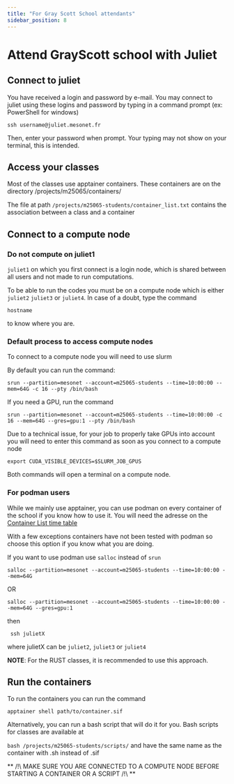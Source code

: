 ```yaml
---
title: "For Gray Scott School attendants"
sidebar_position: 8
---
```

# Attend GrayScott school with Juliet

## Connect to juliet
You have received a login and password by e-mail. You may connect to juliet using these logins and password by typing in a command prompt (ex: PowerShell for windows)

```
ssh username@juliet.mesonet.fr
```

Then, enter your password when prompt. Your typing may not show on your terminal, this is intended.

## Access your classes

Most of the classes use apptainer containers. These containers are on the directory /projects/m25065/containers/

The file at path `/projects/m25065-students/container_list.txt` contains the association between a class and a container

## Connect to a compute node

### Do not compute on juliet1
`juliet1` on which you first connect is a login node, which is shared between all users and not made to run computations.

To be able to run the codes you must be on a compute node which is either `juliet2` `juliet3` or `juliet4`. In case of a doubt, type the command

``` hostname ```

to know where you are.

### Default process to access compute nodes
To connect to a compute node you will need to use slurm

By default you can run the command:

``` srun --partition=mesonet --account=m25065-students --time=10:00:00 --mem=64G -c 16 --pty /bin/bash ```

If you need a GPU, run the command 

``` srun --partition=mesonet --account=m25065-students --time=10:00:00 -c 16 --mem=64G --gres=gpu:1 --pty /bin/bash ```

Due to a technical issue, for your job to properly take GPUs into account you will need to enter this command as soon as you connect to a compute node

``` export CUDA_VISIBLE_DEVICES=$SLURM_JOB_GPUS ```

Both commands will open a terminal on a compute node.

### For podman users

While we mainly use apptainer, you can use podman on every container of the school if you know how to use it. You will need the adresse on the [Container List time table](https://cta-lapp.pages.in2p3.fr/cours/gray_scott_revolutions/grayscottrevolution/7-5161.html)

With a few exceptions containers have not been tested with podman so choose this option if you know what you are doing.

If you want to use podman use `salloc` instead of `srun`

``` salloc --partition=mesonet --account=m25065-students --time=10:00:00 --mem=64G ```

OR

``` salloc --partition=mesonet --account=m25065-students --time=10:00:00 --mem=64G --gres=gpu:1 ```

then

``` ssh julietX```

where julietX can be `juliet2`, `juliet3` or `juliet4`

**NOTE**: For the RUST classes, it is recommended to use this approach.


## Run the containers

To run the containers you can run the command

``` apptainer shell path/to/container.sif ```

Alternatively, you can run a bash script that will do it for you. Bash scripts for classes are available at

` bash /projects/m25065-students/scripts/ ` and have the same name as the container with .sh instead of .sif

** /!\ MAKE SURE YOU ARE CONNECTED TO A COMPUTE NODE BEFORE STARTING A CONTAINER OR A SCRIPT /!\ **